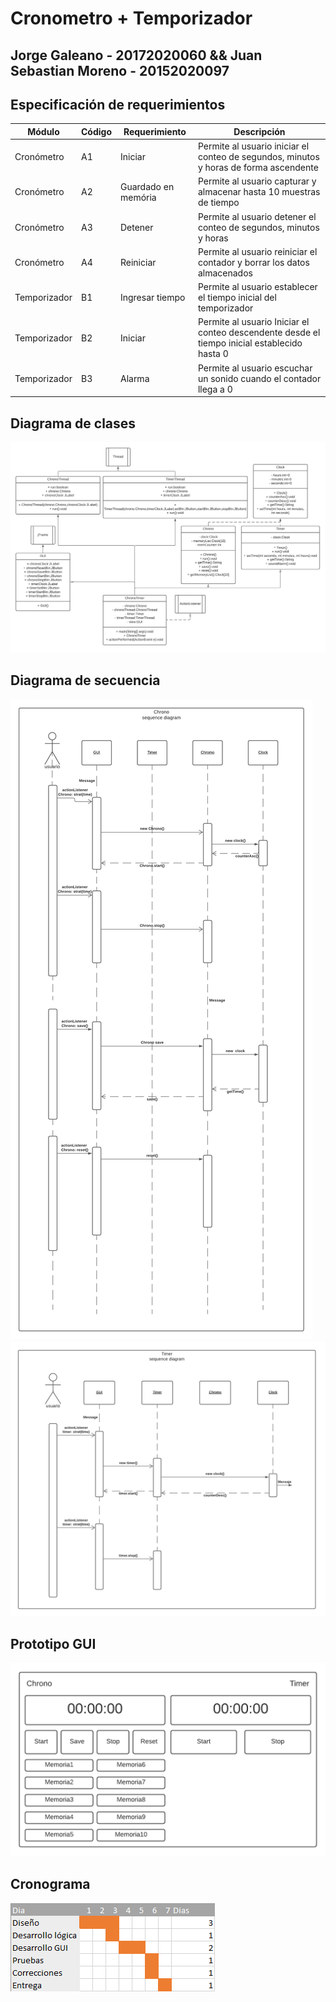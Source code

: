 # Cronometro + Temporizador

## Jorge Galeano - 20172020060 && Juan Sebastian Moreno - 20152020097

## Especificación de requerimientos
| Módulo | Código | Requerimiento | Descripción | 
| ------------- | ------------- | ------------- | ------------- | 
| Cronómetro | A1 |	Iniciar | Permite al usuario iniciar el conteo de segundos, minutos y horas de forma ascendente | 
| Cronómetro | A2 |	Guardado en memória | Permite al usuario capturar y almacenar hasta 10 muestras de tiempo | 
| Cronómetro | A3 |	Detener | Permite al usuario detener el conteo de segundos, minutos y horas | 
| Cronómetro | A4 |	Reiniciar | Permite al usuario reiniciar el contador y borrar los datos almacenados | 
| Temporizador | B1 |	Ingresar tiempo | Permite al usuario establecer el tiempo inicial del temporizador | 
| Temporizador | B2 |	Iniciar | Permite al usuario Iniciar el conteo descendente desde el tiempo inicial establecido hasta 0 | 
| Temporizador | B3 |	Alarma | Permite al usuario escuchar un sonido cuando el contador llega a 0 | 

## Diagrama de clases
![Diagrama de clases](clases4.png)

## Diagrama de secuencia
![Diagrama de secuencia - Chrono](secuencia1.png)
![Diagrama de secuencia - Timer](secuencia.png)

## Prototipo GUI
![Prototipo GUI](mockup.png)

## Cronograma
![Cronograma](schedule.png)
